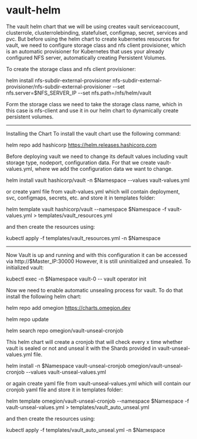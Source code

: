 # vault-helm

The vault helm chart that we will be using creates vault serviceaccount, clusterrole, clusterrolebinding, statefulset, configmap, secret, services and pvc. But before using the helm chart to create kubernetes resources for vault, we need to configure storage class and nfs client provisioner, which is an automatic provisioner for Kubernetes that uses your already configured NFS server, automatically creating Persistent Volumes.

To create the storage class and nfs client provisioner:

helm install nfs-subdir-external-provisioner nfs-subdir-external-provisioner/nfs-subdir-external-provisioner --set nfs.server=$NFS_SERVER_IP --set nfs.path=/nfs/helm/vault

Form the storage class we need to take the storage class name, which in this case is nfs-client and use it in our helm chart to dynamically create persistent volumes.

-------------------------------------------------------------------------------------------------------------------------------------------------------------------------

Installing the Chart
To install the vault chart use the following command:

helm repo add hashicorp https://helm.releases.hashicorp.com

Before deploying vault we need to change its default values including vault storage type, nodeport, configuration data. For that we create vault-values.yml, where we add the configuration data we want to change.

helm install vault hashicorp/vault -n $Namespace --values vault-values.yml

or create yaml file from vault-values.yml which will contain deployment, svc, configmaps, secrets, etc. and store it in templates folder:

helm template vault hashicorp/vault --namespace $Namespace -f vault-values.yml > templates/vault_resources.yml

and then create the resources using:

kubectl apply -f templates/vault_resources.yml -n $Namespace

-------------------------------------------------------------------------------------------------------------------------------------------------------------------------

Now Vault is up and running and with this configuration it can be accessed via http://$Master_IP:30000
However, it is still uninitialized and unsealed.
To initialized vault:

kubectl exec -n $Namespace vault-0 -- vault operator init

Now we need to enable automatic unsealing process for vault. To do that install the following helm chart:

helm repo add omegion https://charts.omegion.dev

helm repo update

helm search repo omegion/vault-unseal-cronjob

This helm chart will create a cronjob that will check every x time whether vault is sealed or not and unseal it with the Shards provided in vault-unseal-values.yml file.

helm install -n $Namespace vault-unseal-cronjob omegion/vault-unseal-cronjob --values vault-unseal-values.yml

or again create yaml file from vault-unseal-values.yml which will contain our cronjob yaml file and store it in templates folder:

helm template omegion/vault-unseal-cronjob --namespace $Namespace -f vault-unseal-values.yml > templates/vault_auto_unseal.yml

and then create the resources using:

kubectl apply -f templates/vault_auto_unseal.yml -n $Namespace
